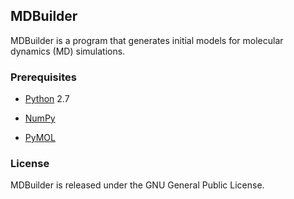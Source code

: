 ## MDBuilder

MDBuilder is a program that generates initial models for molecular dynamics
(MD) simulations.

### Prerequisites

* [Python](http://www.python.org/) 2.7

* [NumPy](http://www.numpy.org/)

* [PyMOL](http://www.pymol.org/)

### License

MDBuilder is released under the GNU General Public License.
